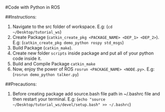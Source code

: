 #Code with Python in ROS


##Instructions: 

1. Navigate to the src folder of workspace. E.g: (`cd ~/Desktop/tutorial_ws`) 
2. Create Package (`catkin_create_pkg <PACKAGE_NAME> <DEP_1> <DEP_2>`). E.g: (`catkin_create_pkg demo_python rospy std_msgs`)
3. Build Package (`catkin_make`).
4. Create new folder `scripts` inside package and put all of your python code inside it. 
5. Build and Compile Package `catkin_make`
6. Now, enjoy the power of ROS `rosrun <PACKAGE_NAME> <NODE.py>`. E.g: (`rosrun demo_python talker.py`)


##Precautions: 

1. Before creating package add source.bash file path in ~/.bashrc file and then restart your terminal. E.g: (`echo "source ~/Desktop/tutorial_ws/devel/setup.bash" >> ~/.bashrc`)